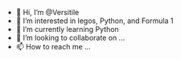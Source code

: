- 👋 Hi, I’m @Versitile
- 👀 I’m interested in legos, Python, and Formula 1
- 🌱 I’m currently learning Python
- 💞️ I’m looking to collaborate on ...
- 📫 How to reach me ...

<!---
LegoCoder69/LegoCoder69 is a ✨ special ✨ repository because its `README.md` (this file) appears on your GitHub profile.
You can click the Preview link to take a look at your changes.
--->
